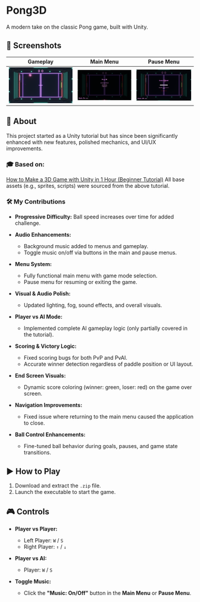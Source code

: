 # Pong3D

A modern take on the classic Pong game, built with Unity.

## 📸 Screenshots

| Gameplay                          | Main Menu                              | Pause Menu                               |
| --------------------------------- | -------------------------------------- | ---------------------------------------- |
| ![GamePlay](ScreenShots/Game.png) | ![Main Menu](ScreenShots/MainMenu.png) | ![Pause Menu](ScreenShots/PauseMenu.png) |

## 🧠 About

This project started as a Unity tutorial but has since been significantly enhanced with new features, polished mechanics, and UI/UX improvements.

### 🎓 Based on:

[How to Make a 3D Game with Unity in 1 Hour (Beginner Tutorial)](https://www.youtube.com/watch?v=b3xgCUlst88)
All base assets (e.g., sprites, scripts) were sourced from the above tutorial.

### 🛠️ My Contributions

* **Progressive Difficulty:** Ball speed increases over time for added challenge.
* **Audio Enhancements:**

  * Background music added to menus and gameplay.
  * Toggle music on/off via buttons in the main and pause menus.
* **Menu System:**

  * Fully functional main menu with game mode selection.
  * Pause menu for resuming or exiting the game.
* **Visual & Audio Polish:**

  * Updated lighting, fog, sound effects, and overall visuals.
* **Player vs AI Mode:**

  * Implemented complete AI gameplay logic (only partially covered in the tutorial).
* **Scoring & Victory Logic:**

  * Fixed scoring bugs for both PvP and PvAI.
  * Accurate winner detection regardless of paddle position or UI layout.
* **End Screen Visuals:**

  * Dynamic score coloring (winner: green, loser: red) on the game over screen.
* **Navigation Improvements:**

  * Fixed issue where returning to the main menu caused the application to close.
* **Ball Control Enhancements:**

  * Fine-tuned ball behavior during goals, pauses, and game state transitions.

## ▶️ How to Play

1. Download and extract the `.zip` file.
2. Launch the executable to start the game.

## 🎮 Controls

* **Player vs Player:**

  * Left Player: `W` / `S`
  * Right Player: `↑` / `↓`

* **Player vs AI:**

  * Player: `W` / `S`

* **Toggle Music:**

  * Click the **"Music: On/Off"** button in the **Main Menu** or **Pause Menu**.


